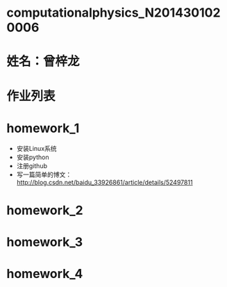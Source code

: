 # computationalphysics_N2014301020006
# 姓名：曾梓龙
# 作业列表
# homework_1
- 安装Linux系统
- 安装python
- 注册github
- 写一篇简单的博文：http://blog.csdn.net/baidu_33926861/article/details/52497811

# homework_2

# homework_3

# homework_4
